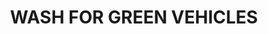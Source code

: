 ---
title: "WASH FOR GREEN VEHICLES"
price: "500" 
desc: "Efekti"
img_path: "/assets/img/AK-045.jpg"
brand: AK
available: true
special_offer: false
new: false
soon: false
cat: "Weathering"
subcat: "wet-ak"
subsubcat: ""
sifra: "AK-045"
---